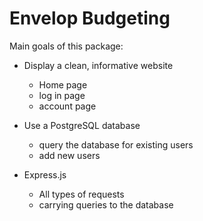 # Envelop Budgeting

Main goals of this package:
  - Display a clean, informative website
     - Home page
     - log in page
     - account page
   
  - Use a PostgreSQL database
     - query the database for existing users
     - add new users
       
  - Express.js
     - All types of requests
     - carrying queries to the database
   
    
